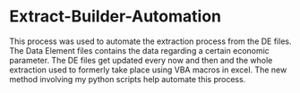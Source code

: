 # Extract-Builder-Automation
This process was used to automate the extraction process from the DE files. The Data Element files contains the data regarding a certain economic parameter. The DE files get updated every now and then and the whole extraction used to formerly take place using VBA macros in excel. The new method involving my python scripts help automate this process.
